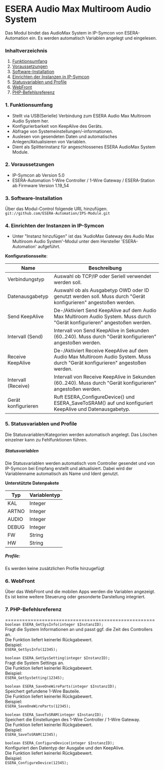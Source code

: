 # ESERA Audio Max Multiroom Audio System
Das Modul bindet das AudioMax System in IP-Symcon von ESERA-Automation ein. Es werden automatisch Variablen angelegt und eingelesen.

### Inhaltverzeichnis

1. [Funktionsumfang](#1-funktionsumfang)
2. [Voraussetzungen](#2-voraussetzungen)
3. [Software-Installation](#3-software-installation)
4. [Einrichten der Instanzen in IP-Symcon](#4-einrichten-der-instanzen-in-ip-symcon)
5. [Statusvariablen und Profile](#5-statusvariablen-und-profile)
6. [WebFront](#6-webfront)
7. [PHP-Befehlsreferenz](#7-php-befehlsreferenz)

### 1. Funktionsumfang

* Stellt via USB(Serielle) Verbindung zum ESERA Audio Max Multiroom Audio System her.
* Konfigurierbarkeit von KeepAlive des Geräts.
* Abfrage von Systemeinstellungen/-informationen.
* Auslesen von gesendeten Daten und automatisches Anlegen/Aktualisieren von Variablen.
* Dient als Splitterinstanz für angeschlossenes ESERA AudioMax System Module.

### 2. Voraussetzungen

- IP-Symcon ab Version 5.0
- ESERA-Automation 1-Wire Controller / 1-Wire Gateway / ESERA-Station ab Firmware Version 1.19_54

### 3. Software-Installation

Über das Modul-Control folgende URL hinzufügen.  
`git://github.com/ESERA-Automation/IPS-Module.git`  

### 4. Einrichten der Instanzen in IP-Symcon

- Unter "Instanz hinzufügen" ist das 'AudioMax Gateway des Audio Max Multiroom Audio System'-Modul unter dem Hersteller 'ESERA-Automation' aufgeführt.  

__Konfigurationsseite__:

Name                | Beschreibung
------------------- | ---------------------------------
Verbindungstyp      | Auswahl ob TCP/IP oder Seriell verwendet werden soll.
Datenausgabetyp     | Auswahl ob als Ausgabetyp OWD oder ID genutzt werden soll. Muss durch "Gerät konfigurieren" angestoßen werden.
Send KeepAlive      | De-/Aktiviert Send KeepAlive auf dem Audio Max Multiroom Audio System. Muss durch "Gerät konfigurieren" angestoßen werden.
Intervall (Send)    | Intervall von Send KeepAlive in Sekunden (60..240). Muss durch "Gerät konfigurieren" angestoßen werden.
Receive KeepAlive   | De-/Aktiviert Receive KeepAlive auf dem Audio Max Multiroom Audio System. Muss durch "Gerät konfigurieren" angestoßen werden.
Intervall (Receive) | Intervall von Receive KeepAlive in Sekunden (60..240). Muss durch "Gerät konfigurieren" angestoßen werden.
Gerät konfigurieren | Ruft ESERA_ConfigureDevice() und ESERA_SaveToSRAM() auf und konfiguriert KeepAlive und Datenausgabetyp.


### 5. Statusvariablen und Profile

Die Statusvariablen/Kategorien werden automatisch angelegt. Das Löschen einzelner kann zu Fehlfunktionen führen.

##### Statusvariablen

Die Statusvariablen werden automatisch vom Controller gesendet und von IP-Symcon bei Empfang erstellt und aktualisiert.
Dabei wird der Variablenname automatisch als Name und Ident genutzt.

__Unterstützte Datenpakete__

Typ       | Variablentyp
--------- | -------------
KAL       | Integer
ARTNO     | Integer
AUDIO      | Integer
DEBUG     | Integer
FW        | String
HW        | String


##### Profile:

Es werden keine zusätzlichen Profile hinzugefügt

### 6. WebFront

Über das WebFront und die mobilen Apps werden die Variablen angezeigt. Es ist keine weitere Steuerung oder gesonderte Darstellung integriert.

### 7. PHP-Befehlsreferenz

=====================================================
`boolean ESERA_GetSysInfo(integer $InstanzID);`  
Fragt die System Informationen an und passt ggf. die Zeit des Controllers an.  
Die Funktion liefert keinerlei Rückgabewert.  
Beispiel:  
`ESERA_GetSysInfo(12345);`  

`boolean ESERA_GetSysSetting(integer $InstanzID);`  
Fragt die System Settings an.  
Die Funktion liefert keinerlei Rückgabewert.  
Beispiel:  
`ESERA_GetSysSetting(12345);`  

`boolean ESERA_SaveOneWireParts(integer $InstanzID);`  
Speichert gefundene 1-Wire Bauteile.  
Die Funktion liefert keinerlei Rückgabewert.  
Beispiel:  
`ESERA_SaveOneWireParts(12345);`  

`boolean ESERA_SaveToSRAM(integer $InstanzID);`  
Speichert die Einstellungen des 1-Wire Controller / 1-Wire Gateway.  
Die Funktion liefert keinerlei Rückgabewert.  
Beispiel:  
`ESERA_SaveToSRAM(12345);`  

`boolean ESERA_ConfigureDevice(integer $InstanzID);`  
Konfiguriert den Datentyp der Ausgabe und den KeepAlive.  
Die Funktion liefert keinerlei Rückgabewert.  
Beispiel:  
`ESERA_ConfigureDevice(12345);`